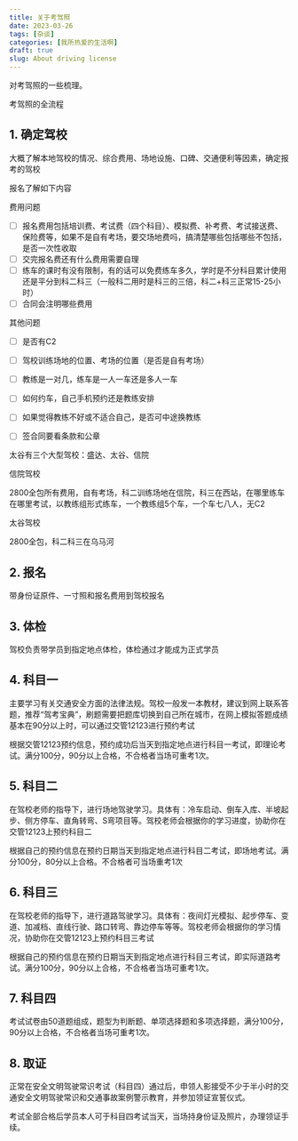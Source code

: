 ```yaml
---
title: 关于考驾照
date: 2023-03-26
tags: [杂谈]
categories: [我所热爱的生活啊]
draft: true
slug: About driving license
---
```


对考驾照的一些梳理。

<!--more-->

考驾照的全流程

## 1. 确定驾校

大概了解本地驾校的情况、综合费用、场地设施、口碑、交通便利等因素，确定报考的驾校

报名了解如下内容

费用问题

- [ ] 报名费用包括培训费、考试费（四个科目）、模拟费、补考费、考试接送费、保险费等，如果不是自有考场，要交场地费吗，搞清楚哪些包括哪些不包括，是否一次性收取
- [ ] 交完报名费还有什么费用需要自理
- [ ] 练车的课时有没有限制，有的话可以免费练车多久，学时是不分科目累计使用还是平分到科二科三（一般科二用时是科三的三倍，科二+科三正常15-25小时）
- [ ] 合同会注明哪些费用

其他问题

- [ ] 是否有C2
- [ ] 驾校训练场地的位置、考场的位置（是否是自有考场）
- [ ] 教练是一对几，练车是一人一车还是多人一车

- [ ] 如何约车，自己手机预约还是教练安排
- [ ] 如果觉得教练不好或不适合自己，是否可中途换教练
- [ ] 签合同要看条款和公章



太谷有三个大型驾校：盛达、太谷、信院

信院驾校

2800全包所有费用，自有考场，科二训练场地在信院，科三在西站，在哪里练车在哪里考试，以教练组形式练车，一个教练组5个车，一个车七八人，无C2

太谷驾校

2800全包，科二科三在乌马河





## 2. 报名

带身份证原件、一寸照和报名费用到驾校报名

## 3. 体检

驾校负责带学员到指定地点体检，体检通过才能成为正式学员

## 4. 科目一

主要学习有关交通安全方面的法律法规。驾校一般发一本教材，建议到网上联系答题，推荐“驾考宝典”，刷题需要把题库切换到自己所在城市，在网上模拟答题成绩基本在90分以上时，可以通过交管12123进行预约考试

根据交管12123预约信息，预约成功后当天到指定地点进行科目一考试，即理论考试。满分100分，90分以上合格，不合格者当场可重考1次。

## 5. 科目二

在驾校老师的指导下，进行场地驾驶学习。具体有：冷车启动、倒车入库、半坡起步、侧方停车、直角转弯、S弯项目等。驾校老师会根据你的学习进度，协助你在交管12123上预约科目二

根据自己的预约信息在预约日期当天到指定地点进行科目二考试，即场地考试。满分100分，80分以上合格。不合格者可当场重考1次

## 6. 科目三

在驾校老师的指导下，进行道路驾驶学习。具体有：夜间灯光模拟、起步停车、变道、加减档、直线行驶、路口转弯、靠边停车等等。驾校老师会根据你的学习情况，协助你在交管12123上预约科目三考试

根据自己的预约信息在预约日期当天到指定地点进行科目三考试，即实际道路考试。满分100分，90分以上合格，不合格者当场可重考1次。

## 7. 科目四

考试试卷由50道题组成，题型为判断题、单项选择题和多项选择题，满分100分，90分以上合格，不合格者当场可重考1次。

## 8. 取证

正常在安全文明驾驶常识考试（科目四）通过后，申领人影接受不少于半小时的交通安全文明驾驶常识和交通事故案例警示教育，并参加领证宣誓仪式。

考试全部合格后学员本人可于科目四考试当天，当场持身份证及照片，办理领证手续。